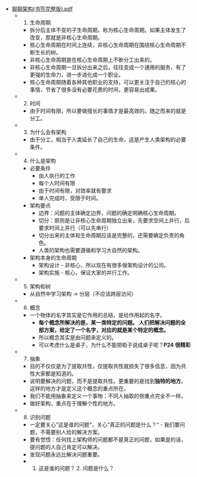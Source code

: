 - [聊聊架构(书签完整版).pdf](note/files/聊聊架构(书签完整版).pdf)
	- 1. 生命周期
		- 拆分后主体不变的子生命周期，称为核心生命周期。如果主体发生了改变，那就是非核心生命周期。
		- 核心生命周期在时间上连续，非核心生命周期在围绕核心生命周期不断生长的树。
		- 非核心生命周期是在核心生命周期上不断分工出来的。
		- 非核心生命周期一旦拆分出来之后，往往变成一个通用的服务，有了更强的生命力，进一步进化成一个职业。
		- 核心生命周期随着各种其他职业的支持，可以更关注于自己的核心的事情，节省了很多没有必要花费的时间，更容易出成果。
	- 2. 时间
		- 由于时间有限，所以要做擅长的事情才是最高效的。随之而来的就是分工。
	- 3. 为什么会有架构
		- 由于分工，相当于人类延长了自己的生命，这是产生人类架构的必要条件。
	- 4. 什么是架构
		- 必要条件
			- 由人执行的工作
			- 每个人时间有限
			- 由于时间有限，对效率就有要求
			- 单人完成时，受限于时间。
		- 架构要点
			- 边界：问题的主体确定边界，问题的确定明确核心生命周期。
			- 切分：原则是让非核心生命周期独立出来，先要求空间上并行，后要求时间上并行（可以先串行）
			- 切分出来的主体和生命周期应该是完整的，还需要确定负责的角色。
			- 人类的架构也需要遵循和学习大自然的架构。
		- 架构本身的生命周期
			- 架构设计 - 非核心，所以现在有很多做架构设计的公司。
			- 架构实施 - 核心，保证大家的并行工作。
	- 5. 架构和树
		- 从自然中学习架构 -> 分层（不应该跨层访问）
	- 6. 概念
		- 一个物体的名字其实是它作用的总结，是给作用起的名字。
			- **每个概念所解决的是，某一类特定的问题。 人们把解决问题的全部方案，给定了一个名字，对应的就是某个特定的概念。**
			- 所以概念其实是由问题来定义的。
			- 可以考虑什么是桌子，为什么不能把柜子说成桌子呢？**P24 很精彩**
	- 7. 抽象
		- 目的不仅仅是为了提取共性，仅提取共性就损失了很多信息，因为共性大家都是知道的。
		- 说明要解决的问题，而不是提取共性。更重要的是找到**独特的地方**。这样的地方才是定义这个概念的重点所在。
		- 我们不能用抽象来定义一个事物：不同人抽取的侧重点完全不一样。
		- 做好架构，重点在于理解个性的地方。
	- 8. 识别问题
		- 一定要关心”这是谁的问题“，关心“真正的问题是什么？“ - 我们要问题，不需要别人给的解决方案。
		- 要有觉悟：任何找上架构师的问题都不是真正的问题，如果是的话，提问题的人自己肯定可以解决。
		- 发现问题永远比解决问题重要。
		- 1. 这是谁的问题？ 2. 问题是什么？
